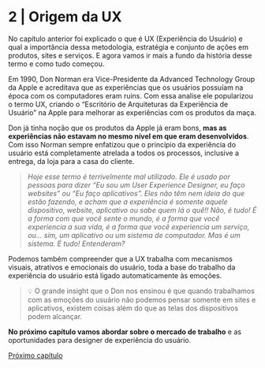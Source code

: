 # 2 | Origem da UX

No capítulo anterior foi explicado o que é UX (Experiência do Usuário) e qual a importância dessa metodologia, estratégia e conjunto de ações em produtos, sites e serviços. E agora vamos ir mais a fundo da história desse termo e como tudo começou.

Em 1990, Don Norman era Vice-Presidente da Advanced Technology Group da Apple e acreditava que as experiências que os usuários possuíam na época com os computadores eram ruins. Com essa analise ele popularizou o termo UX, criando o “Escritório de Arquiteturas da Experiência de Usuário” na Apple para melhorar as experiências com os produtos da maça.

Don já tinha noção que os produtos da Apple já eram bons, **mas as experiências não estavam no mesmo nível em que eram desenvolvidos**. Com isso Norman sempre enfatizou que o princípio da experiência do usuário está completamente atrelada a todos os processos, inclusive a entrega, da loja para a casa do cliente.

>_Hoje esse termo é terrivelmente mal utilizado. Ele é usado por pessoas para dizer “Eu sou um User Experience Designer, eu faço websites” ou “Eu faço aplicativos”. Eles não têm nem ideia do que estão fazendo, e acham que a experiência é somente aquele dispositivo, website, aplicativo ou sabe quem lá o quê!!_
>_Não, é tudo! É a forma com que você sente o mundo, é a forma que você experiencia a sua vida, é a forma que você experiencia um serviço, ou… sim, um aplicativo ou um sistema de computador. Mas é um sistema. É tudo! Entenderam?_

Podemos também compreender que a UX trabalha com mecanismos visuais, atrativos e emocionais do usuário, toda a base do trabalho da experiência do usuário está ligado automaticamente às emoções.

>💡 O grande insight que o Don nos ensinou é que quando trabalhamos com as emoções do usuário não podemos pensar somente em sites e aplicativos, existem coisas além do que as telas dos dispositivos podem alcançar.

**No próximo capítulo vamos abordar sobre o mercado de trabalho** e as oportunidades para designer de experiência do usuário.

[Próximo capítulo](../03%20Elementos%20UX/Elementos%20UX.md)


